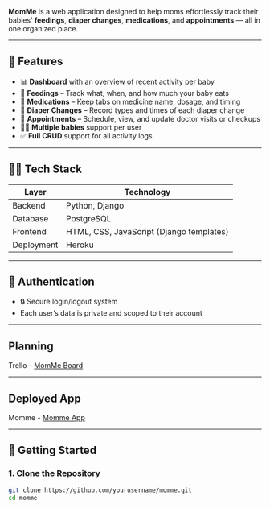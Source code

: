 **MomMe** is a web application designed to help moms effortlessly track their babies’ **feedings**, **diaper changes**, **medications**, and **appointments** — all in one organized place.

---

## 🌟 Features

- 📊 **Dashboard** with an overview of recent activity per baby  
- 🍼 **Feedings** – Track what, when, and how much your baby eats  
- 💊 **Medications** – Keep tabs on medicine name, dosage, and timing  
- 💩 **Diaper Changes** – Record types and times of each diaper change  
- 📅 **Appointments** – Schedule, view, and update doctor visits or checkups  
- 👩‍👧 **Multiple babies** support per user  
- ✅ **Full CRUD** support for all activity logs  

---

## 🧑‍💻 Tech Stack

| Layer        | Technology         |
|--------------|--------------------|
| Backend      | Python, Django     |
| Database     | PostgreSQL         |
| Frontend     | HTML, CSS, JavaScript (Django templates) |
| Deployment   | Heroku  |

---

## 🔐 Authentication

- 🔒 Secure login/logout system
- Each user’s data is private and scoped to their account

---
## Planning

Trello - [MomMe Board](https://trello.com/b/vU3MJhdC/momme)


---
## Deployed App

Momme - [Momme App](https://momme-3b787f93f096.herokuapp.com/)


---

## 🚀 Getting Started

### 1. Clone the Repository

```bash
git clone https://github.com/yourusername/momme.git
cd momme
